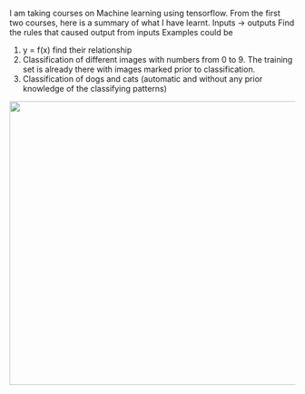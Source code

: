 I am taking courses on Machine learning using tensorflow. From the first two courses, here is a summary of what I have learnt. 
Inputs -> outputs 
Find the rules that caused output from inputs
Examples could be 

1. y = f(x) find their relationship 
2. Classification of different images with numbers from 0 to 9. The training set is already there with images marked prior to classification. 
3. Classification of dogs and cats (automatic and without any prior knowledge of the classifying patterns)
<img  src="https://github.com/tarankalra-usgs/singhscorner-blog/blob/538033499bcadb0fa57f8c834469b3c6e78cd11a/_posts/ML1.JPG" width="1000" height="500" />
